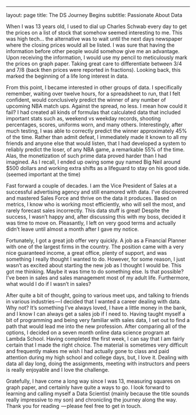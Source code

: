 ---
layout: page
title: The DS Journey Begins
subtitle: Passionate About Data

When I was 13 years old, I used to dial up Charles Schwab every day to get the prices on a list of stock that somehow seemed interesting to me. This was high tech… the alternative was to wait until the next days newspaper where the closing prices would all be listed. I was sure that having the information before other people would somehow give me an advantage. Upon receiving the information, I would use my pencil to meticulously mark the prices on graph paper. Taking great care to differentiate between 3/4 and 7/8 (back then prices were reported in fractions). Looking back, this marked the beginning of a life long interest in data.

From this point, I became interested in other groups of data. I specifically remember, waiting over twelve hours, for a spreadsheet to run, that I felt confident, would conclusively predict the winner of any number of upcoming NBA match ups. Against the spread, no less. I mean how could it fail? I had created all kinds of formulas that calculated data that included important stats such as, weekend vs weekday records, shooting percentages, scores, uniforms worn, and many others. Interestingly, after much testing, I was able to correctly predict the winner approximately 45% of the time. Rather than admit defeat, I immediately made it known to all my friends and anyone else that would listen, that I had developed a system to reliably predict the loser, of any NBA game, a remarkable 55% of the time. Alas, the monetization of such prime data proved harder than I had imagined. As I recall, I ended up owing some guy named Big Neil around $500 dollars and working extra shifts as a lifeguard to stay on his good side. (seemed important at the time)

Fast forward a couple of decades. I am the Vice President of Sales at a successful advertising agency and still enamored with data. I’ve discovered and mastered Sales Force and thrive on the data it produces. Based on metrics, I know who is working most efficiently, who will sell the most, and rarely forecast sales incorrectly. This data stuff is great! Despite the success, I wasn’t happy and, after discussing this with my boss, decided it was time to move on. Pleasantly, I left on very good terms and actually didn’t leave until almost a month after I gave my notice.

Fortunately, I got a great job offer very quickly. A job as a Financial Planner with one of the largest firms in the country. The position came with a very nice guaranteed income, a great office, plenty of support, and was something I really thought I wanted to do. However, for some reason, I just wasn’t as excited about starting the new job as I thought I would be. This got me thinking. Maybe it was time to do something else. Is that possible? I’ve been in sales and sales management most of my adult life. Furthermore, what would I do if I wasn’t in sales?

After quite a bit of thought, going to various meet ups, and talking to friends in various industries — I decided that I wanted a career dealing with data. Why not? It’s something I’ve always loved, I have a little money in the bank, and I know I can always get a sales job if I need to. Having taught myself a bit of programming and being very familiar with sales data, I set out to find a path that would lead me into the new profession. After comparing all of the options, I decided on a seven month online data science program at Lambda School. Having completed the first week, I can say that I am fairly certain that I made the right choice. The material is sometimes very difficult and frequently makes me wish I had actually gone to class and paid attention during my high school and college days, but, I love it. Dealing with data all day long, doing the assignments, meeting with instructors and peers is really enjoyable and I love the challenge.

Gratefully, I have come a long way since I was 13, measuring squares on graph paper, and certainly have quite a ways to go. I look forward to learning and calling myself a Data Scientist (mainly because the title sounds really impressive to my son) and chronicling the journey along the way. Thank you for reading  — please feel free to get in touch.

